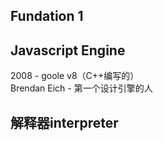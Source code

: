 ## Fundation 1

## Javascript Engine
2008 - goole v8（C++编写的）  
Brendan Eich - 第一个设计引擎的人  

## 解释器interpreter
